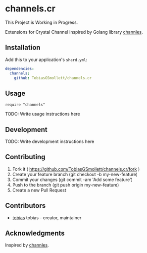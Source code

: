 # channels.cr

This Project is Working in Progress.

Extensions for Crystal Channel inspired by Golang library [channles](https://github.com/eapache/channels).

## Installation

Add this to your application's `shard.yml`:

```yaml
dependencies:
  channels:
    github: TobiasGSmollett/channels.cr
```

## Usage

```crystal
require "channels"
```

TODO: Write usage instructions here

## Development

TODO: Write development instructions here

## Contributing

1. Fork it ( https://github.com/TobiasGSmollett/channels.cr/fork )
2. Create your feature branch (git checkout -b my-new-feature)
3. Commit your changes (git commit -am 'Add some feature')
4. Push to the branch (git push origin my-new-feature)
5. Create a new Pull Request

## Contributors

- [tobias](https://github.com/TobiasGSmollett) tobias - creator, maintainer

## Acknowledgments
Inspired by [channles](https://github.com/eapache/channels).
